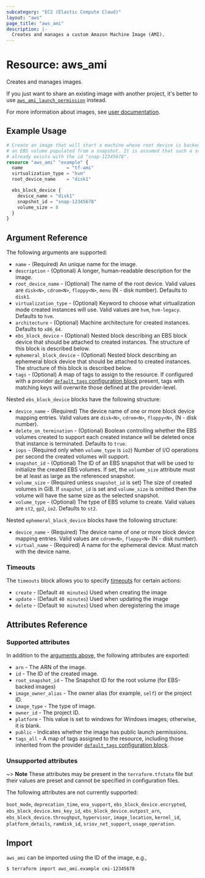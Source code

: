 ```yaml
---
subcategory: "EC2 (Elastic Compute Cloud)"
layout: "aws"
page_title: "aws_ami"
description: |-
  Creates and manages a custom Amazon Machine Image (AMI).
---
```


[images]: https://docs.cloud.croc.ru/en/services/storage/images.html
[default-tags]: https://www.terraform.io/docs/providers/aws/index.html#default_tags-configuration-block

# Resource: aws_ami

Creates and manages images.

If you just want to share an existing image with another project,
it's better to use [`aws_ami_launch_permission`](ami_launch_permission.md) instead.

For more information about images, see [user documentation][images].

## Example Usage

```terraform
# Create an image that will start a machine whose root device is backed by
# an EBS volume populated from a snapshot. It is assumed that such a snapshot
# already exists with the id "snap-12345678".
resource "aws_ami" "example" {
  name                = "tf-ami"
  virtualization_type = "hvm"
  root_device_name    = "disk1"

  ebs_block_device {
    device_name = "disk1"
    snapshot_id = "snap-12345678"
    volume_size = 8
  }
}
```

## Argument Reference

The following arguments are supported:

* `name` - (Required) An unique name for the image.
* `description` - (Optional) A longer, human-readable description for the image.
* `root_device_name` - (Optional) The name of the root device. Valid values are `disk<N>`, `cdrom<N>`, `floppy<N>`, `menu` (N - disk number). Defaults to `disk1`.
* `virtualization_type` - (Optional) Keyword to choose what virtualization mode created instances will use. Valid values are `hvm`, `hvm-legacy`. Defaults to `hvm`.
* `architecture` - (Optional) Machine architecture for created instances. Defaults to `x86_64`.
* `ebs_block_device` - (Optional) Nested block describing an EBS block device that should be
  attached to created instances. The structure of this block is described below.
* `ephemeral_block_device` - (Optional) Nested block describing an ephemeral block device that
  should be attached to created instances. The structure of this block is described below.
* `tags` - (Optional) A map of tags to assign to the resource. If configured with a provider [`default_tags` configuration block][default-tags] present, tags with matching keys will overwrite those defined at the provider-level.

Nested `ebs_block_device` blocks have the following structure:

* `device_name` - (Required) The device name of one or more block device mapping entries. Valid values are `disk<N>`, `cdrom<N>`, `floppy<N>`, (N - disk number).
* `delete_on_termination` - (Optional) Boolean controlling whether the EBS volumes created to
  support each created instance will be deleted once that instance is terminated. Defaults to `true`.
* `iops` - (Required only when `volume_type` is `io2`) Number of I/O operations per second the
  created volumes will support.
* `snapshot_id` - (Optional) The ID of an EBS snapshot that will be used to initialize the created
  EBS volumes. If set, the `volume_size` attribute must be at least as large as the referenced
  snapshot.
* `volume_size` - (Required unless `snapshot_id` is set) The size of created volumes in GiB.
  If `snapshot_id` is set and `volume_size` is omitted then the volume will have the same size
  as the selected snapshot.
* `volume_type` - (Optional) The type of EBS volume to create. Valid values are `st2`, `gp2`, `io2`. Defaults to `st2`.

Nested `ephemeral_block_device` blocks have the following structure:

* `device_name` - (Required) The device name of one or more block device mapping entries. Valid values are `cdrom<N>`, `floppy<N>` (N - disk number).
* `virtual_name` - (Required) A name for the ephemeral device. Must match with the device name.

### Timeouts

The `timeouts` block allows you to specify [timeouts](https://www.terraform.io/docs/configuration/blocks/resources/syntax.html#operation-timeouts) for certain actions:

* `create` - (Default `40 minutes`) Used when creating the image
* `update` - (Default `40 minutes`) Used when updating the image
* `delete` - (Default `90 minutes`) Used when deregistering the image

## Attributes Reference

### Supported attributes

In addition to the [arguments above](#Argument-Reference), the following attributes are exported:

* `arn` - The ARN of the image.
* `id` - The ID of the created image.
* `root_snapshot_id` - The Snapshot ID for the root volume (for EBS-backed images)
* `image_owner_alias` - The owner alias (for example, `self`) or the project ID.
* `image_type` - The type of image.
* `owner_id` - The project ID.
* `platform` - This value is set to windows for Windows images; otherwise, it is blank.
* `public` - Indicates whether the image has public launch permissions.
* `tags_all` - A map of tags assigned to the resource, including those inherited from the provider [`default_tags` configuration block][default-tags].

### Unsupported attributes

~> **Note** These attributes may be present in the ``terraform.tfstate`` file but their values are preset and cannot be specified in configuration files.

The following attributes are not currently supported:

`boot_mode`, `deprecation_time`, `ena_support`, `ebs_block_device.encrypted`, `ebs_block_device.kms_key_id`, `ebs_block_device.outpost_arn`, `ebs_block_device.throughput`, `hypervisor`, `image_location`, `kernel_id`, `platform_details`, `ramdisk_id`, `sriov_net_support`, `usage_operation`.

## Import

`aws_ami` can be imported using the ID of the image, e.g.,

```
$ terraform import aws_ami.example cmi-12345678
```
